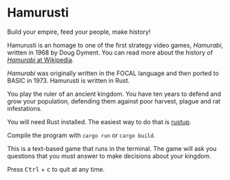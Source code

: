 # Hamurusti

Build your empire, feed your people, make history!

Hamurusti is an homage to one of the first strategy video games, *Hamurabi*, written in 1968 by Doug Dyment. You can read more about the history of [*Hamurabi* at Wikipedia](https://en.wikipedia.org/wiki/Hamurabi_%28video_game%29).

*Hamurabi* was originally written in the FOCAL language and then ported to BASIC in 1973. Hamurusti is written in Rust.

You play the ruler of an ancient kingdom. You have ten years to defend and grow your population, defending them against poor harvest, plague and rat infestations.

You will need Rust installed. The easiest way to do that is [rustup](https://rustup.rs/).

Compile the program with `cargo run` or `cargo build`.

This is a text-based game that runs in the terminal. The game will ask you questions that you must answer to make decisions about your kingdom.

Press <kbd>Ctrl</kbd> + <kbd>c</kbd> to quit at any time.
